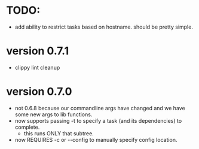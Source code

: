 TODO:
====

* add ability to restrict tasks based on hostname. should be pretty simple.

version 0.7.1
=============

* clippy lint cleanup

version 0.7.0
=============

* not 0.6.8 because our commandline args have changed and we have some new args to lib functions.
* now supports passing -t to specify a task (and its dependencies) to complete.
  - this runs ONLY that subtree.
* now REQUIRES -c or --config to manually specify config location.
